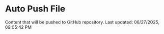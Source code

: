 # Auto Push File

Content that will be pushed to GitHub repository.
Last updated: 06/27/2025, 09:05:42 PM